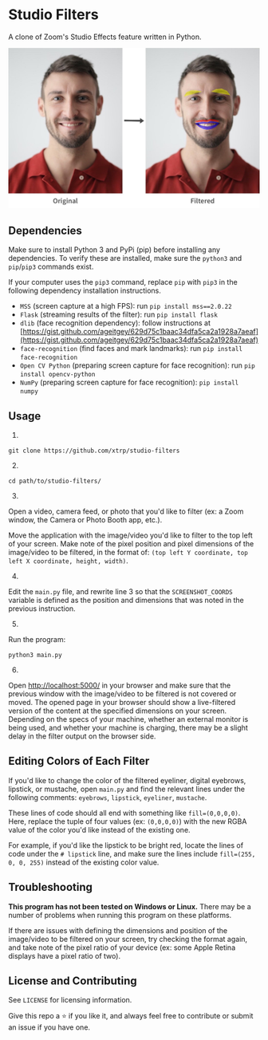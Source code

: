 # Studio Filters

A clone of Zoom's Studio Effects feature written in Python.

![Demo](demo.jpg)

## Dependencies

Make sure to install Python 3 and PyPi (pip) before installing any dependencies. To verify these are installed, make sure the `python3` and `pip`/`pip3` commands exist.

If your computer uses the `pip3` command, replace `pip` with `pip3` in the following dependency installation instructions.

 - `MSS` (screen capture at a high FPS): run `pip install mss==2.0.22`
 - `Flask` (streaming results of the filter): run `pip install flask`
 - `dlib` (face recognition dependency): follow instructions at [https://gist.github.com/ageitgey/629d75c1baac34dfa5ca2a1928a7aeaf](https://gist.github.com/ageitgey/629d75c1baac34dfa5ca2a1928a7aeaf)
 - `face-recognition` (find faces and mark landmarks): run `pip install face-recognition`
 - `Open CV Python` (preparing screen capture for face recognition): run `pip install opencv-python`
 - `NumPy` (preparing screen capture for face recognition): `pip install numpy`

## Usage

1.

```
git clone https://github.com/xtrp/studio-filters
```

2.

```
cd path/to/studio-filters/
```

3.

Open a video, camera feed, or photo that you'd like to filter (ex: a Zoom window, the Camera or Photo Booth app, etc.).

Move the application with the image/video you'd like to filter to the top left of your screen. Make note of the pixel position and pixel dimensions of the image/video to be filtered, in the format of: `(top left Y coordinate, top left X coordinate, height, width)`.

4.

Edit the `main.py` file, and rewrite line 3 so that the `SCREENSHOT_COORDS` variable is defined as the position and dimensions that was noted in the previous instruction.

5.

Run the program:

```
python3 main.py
```

6.

Open [http://localhost:5000/](http://localhost:5000/) in your browser and make sure that the previous window with the image/video to be filtered is not covered or moved. The opened page in your browser should show a live-filtered version of the content at the specified dimensions on your screen. Depending on the specs of your machine, whether an external monitor is being used, and whether your machine is charging, there may be a slight delay in the filter output on the browser side.

## Editing Colors of Each Filter

If you'd like to change the color of the filtered eyeliner, digital eyebrows, lipstick, or mustache, open `main.py` and find the relevant lines under the following comments: `eyebrows`, `lipstick`, `eyeliner`, `mustache`.

These lines of code should all end with something like `fill=(0,0,0,0)`. Here, replace the tuple of four values (ex: `(0,0,0,0)`) with the new RGBA value of the color you'd like instead of the existing one.

For example, if you'd like the lipstick to be bright red, locate the lines of code under the `# lipstick` line, and make sure the lines include `fill=(255, 0, 0, 255)` instead of the existing color value.

## Troubleshooting

**This program has not been tested on Windows or Linux.** There may be a number of problems when running this program on these platforms.

If there are issues with defining the dimensions and position of the image/video to be filtered on your screen, try checking the format again, and take note of the pixel ratio of your device (ex: some Apple Retina displays have a pixel ratio of two).

## License and Contributing

See `LICENSE` for licensing information.

Give this repo a ⭐️  if you like it, and always feel free to contribute or submit an issue if you have one.
